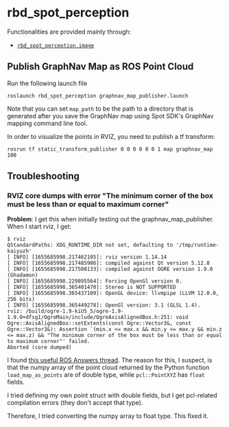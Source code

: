 # rbd_spot_perception

Functionalities are provided mainly through:

- [`rbd_spot_perception.image`](./src/rbd_spot_perception/image.py)


## Publish GraphNav Map as ROS Point Cloud
Run the following launch file
```
roslaunch rbd_spot_perception graphnav_map_publisher.launch
```
Note that you can set `map_path` to be the path to a directory
that is generated after you save the GraphNav map using Spot SDK's
GraphNav mapping command line tool.

In order to visualize the points in RVIZ, you need to
publish a tf transform:
```
rosrun tf static_transform_publisher 0 0 0 0 0 0 1 map graphnav_map 100
```


## Troubleshooting

### RVIZ core dumps with error "The minimum corner of the box must be less than or equal to maximum corner"
**Problem**: I get this when initially testing out the graphnav_map_publisher.
When I start rviz, I get:
```
$ rviz
QStandardPaths: XDG_RUNTIME_DIR not set, defaulting to '/tmp/runtime-kaiyuzh'
[ INFO] [1655685998.217462105]: rviz version 1.14.14
[ INFO] [1655685998.217485986]: compiled against Qt version 5.12.8
[ INFO] [1655685998.217508133]: compiled against OGRE version 1.9.0 (Ghadamon)
[ INFO] [1655685998.229895564]: Forcing OpenGl version 0.
[ INFO] [1655685998.365401470]: Stereo is NOT SUPPORTED
[ INFO] [1655685998.365437109]: OpenGL device: llvmpipe (LLVM 12.0.0, 256 bits)
[ INFO] [1655685998.365449278]: OpenGl version: 3.1 (GLSL 1.4).
rviz: /build/ogre-1.9-kiU5_5/ogre-1.9-1.9.0+dfsg1/OgreMain/include/OgreAxisAlignedBox.h:251: void Ogre::AxisAlignedBox::setExtents(const Ogre::Vector3&, const Ogre::Vector3&): Assertion `(min.x <= max.x && min.y <= max.y && min.z <= max.z) && "The minimum corner of the box must be less than or equal to maximum corner"' failed.
Aborted (core dumped)
```
I found [this useful ROS Answers thread](https://answers.ros.org/question/9961/rviz-window-closes-itself/).
The reason for this, I suspect, is that the numpy array of
the point cloud returned by the Python function `load_map_as_points`
are of double type, while `pcl::PointXYZ` has `float` fields.

I tried defining my own point struct with double fields, but I
get pcl-related compilation errors (they don't accept that type).

Therefore, I tried converting the numpy array to float type.
This fixed it.
